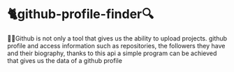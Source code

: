 <h1>🐈github-profile-finder🔍</h1>
<p>🐱‍💻Github is not only a tool that gives us the ability to upload projects. github profile and access information such as repositories, the followers they have and their biography, thanks to this api a simple program can be achieved that gives us the data of a github profile</p>

